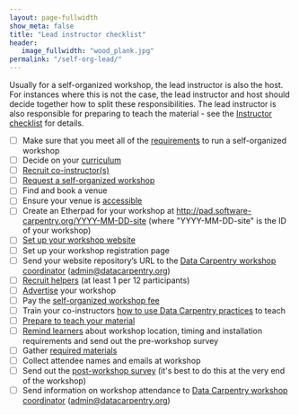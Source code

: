 ```yaml
---
layout: page-fullwidth
show_meta: false
title: "Lead instructor checklist"
header:
   image_fullwidth: "wood_plank.jpg"
permalink: "/self-org-lead/"
---
```


Usually for a self-organized workshop, the lead instructor is also the host. For instances where this is not the case, the lead instructor and host should decide together how to split these responsibilities. The lead instructor is also responsible for preparing to teach the material - see the [Instructor checklist](/instructor-checklist/) for details.


- [ ] Make sure that you meet all of the [requirements](/self-organized-workshops/#self-organized-workshop-requirements) to run a self-organized workshop
- [ ] Decide on your [curriculum](/workshops/)  
- [ ] [Recruit co-instructor(s)](/email-templates/#recruiting-co-instructors)  
- [ ] [Request a self-organized workshop](https://amy.software-carpentry.org/workshops/dc/request/)  
- [ ] Find and book a venue  
- [ ] Ensure your venue is [accessible](/accessibility/)  
- [ ] Create an Etherpad for your workshop at http://pad.software-carpentry.org/YYYY-MM-DD-site (where "YYYY-MM-DD-site" is the ID of your workshop)
- [ ] [Set up your workshop website](https://github.com/datacarpentry/workshop-template)  
- [ ] Set up your workshop registration page  
- [ ] Send your website repository’s URL to the [Data Carpentry workshop coordinator](mailto:admin@datacarpentry.org) (admin@datacarpentry.org)  
- [ ] [Recruit helpers](/email-templates/#recruiting-helpers) (at least 1 per 12 participants)  
- [ ] [Advertise](/email-templates/#advertising-your-workshop) your workshop  
- [ ] Pay the [self-organized workshop fee](/self-organized-workshops/#fees-for-self-organized-workshops)  
- [ ] Train your co-instructors [how to use Data Carpentry practices](http://swcarpentry.github.io/instructor-training/16-practices/) to teach  
- [ ] [Prepare to teach your material](/instructor-checklist/)  
- [ ] [Remind learners](/email-templates/#email-learners-before-workshop) about workshop location, timing and installation requirements and send out the pre-workshop survey  
- [ ] Gather [required materials](/equipment-checklist/)  
- [ ] Collect attendee names and emails at workshop  
- [ ] Send out the [post-workshop survey](/email-templates/#email-learners-after-workshop) (it's best to do this at the very end of the workshop)  
- [ ] Send information on workshop attendance to [Data Carpentry workshop coordinator](mailto:admin@datacarpentry.org) (admin@datacarpentry.org)  
